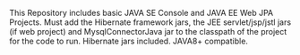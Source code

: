 This Repository includes basic JAVA SE Console and JAVA EE Web JPA Projects. Must add the Hibernate framework jars, the JEE servlet/jsp/jstl jars (if web project) and MysqlConnectorJava jar to the classpath of the project for the code to run. Hibernate jars included. JAVA8+ compatible.
